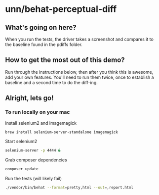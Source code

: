 # unn/behat-perceptual-diff

## What's going on here?

When you run the tests, the driver takes a screenshot and compares it to the baseline found in the pdiffs folder.

## How to get the most out of this demo?

Run through the instructions below, then after you think this is awesome, add your own features. You'll need to run them twice, once to establish a baseline and a second time to do the diff-ing.

## Alright, lets go!

### To run locally on your mac

Install selenium2 and imagemagick

```sh
brew install selenium-server-standalone imagemagick
```

Start selenium2

```sh
selenium-server -p 4444 &
```

Grab composer dependencies
```sh
composer update
```

Run the tests (will likely fail)

```sh
./vendor/bin/behat --format=pretty,html --out=,report.html
```
